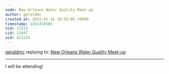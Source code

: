 ```yaml
---
node: New Orleans Water Quality Meet-up
author: geraldmc
created_at: 2015-01-16 18:55:05 +0000
timestamp: 1421434505
nid: 11513
cid: 11047
uid: 421225
---
```




[geraldmc](../profile/geraldmc) replying to: [New Orleans Water Quality Meet-up](../notes/stevie/01-08-2015/new-orleans-water-quality-meet-up)

----
I will be attending!
